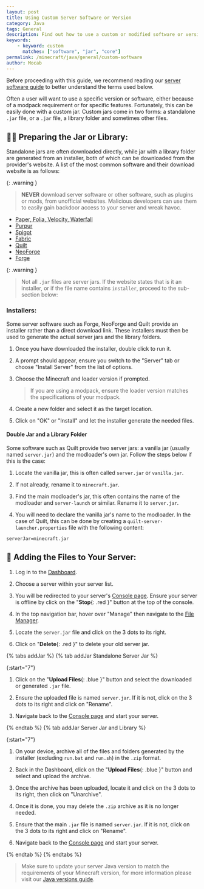 ```yaml
---
layout: post
title: Using Custom Server Software or Version
category: Java
tags: General
description: Find out how to use a custom or modified software or version not available in the versions list.
keywords:
    - keyword: custom
      matches: ["software", "jar", "core"]
permalink: /minecraft/java/general/custom-software
author: Mocab
---
```


Before proceeding with this guide, we recommend reading our [server software guide](/minecraft/java/general/server-software) to better understand the terms used below.

Often a user will want to use a specific version or software, either because of a modpack requirement or for specific features. Fortunately, this can be easily done with a custom jar. Custom jars come in two forms: a standalone `.jar` file, or a `.jar` file, a library folder and sometimes other files.

## :cook: Preparing the Jar or Library:

Standalone jars are often downloaded directly, while jar with a library folder are generated from an installer, both of which can be downloaded from the provider's website. A list of the most common software and their download website is as follows:

{: .warning }

> **NEVER** download server software or other software, such as plugins or mods, from unofficial websites. Malicious developers can use them to easily gain backdoor access to your server and wreak havoc.

-   [Paper, Folia, Velocity, Waterfall](https://papermc.io/downloads)
-   [Purpur](https://purpurmc.org/downloads)
-   [Spigot](https://getbukkit.org/download/spigot/)
-   [Fabric](https://fabricmc.net/use/server/)
-   [Quilt](https://quiltmc.org/en/install/server/)
-   [NeoForge](https://projects.neoforged.net/neoforged/neoforge)
-   [Forge](https://files.minecraftforge.net/net/minecraftforge/forge/)

{: .warning }

> Not all `.jar` files are server jars. If the website states that is it an installer, or if the file name contains `installer`, proceed to the sub-section below:

### Installers:

Some server software such as Forge, NeoForge and Quilt provide an installer rather than a direct download link. These installers must then be used to generate the actual server jars and the library folders.

1. Once you have downloaded the installer, double click to run it.

2. A prompt should appear, ensure you switch to the "Server" tab or choose "Install Server" from the list of options.

3. Choose the Minecraft and loader version if prompted.

    > If you are using a modpack, ensure the loader version matches the specifications of your modpack.

4. Create a new folder and select it as the target location.

5. Click on "OK" or "Install" and let the installer generate the needed files.

#### Double Jar and a Library Folder

Some software such as Quilt provide two server jars: a vanilla jar (usually named `server.jar`) and the modloader's own jar. Follow the steps below if this is the case:

1. Locate the vanilla jar, this is often called `server.jar` or `vanilla.jar`.

2. If not already, rename it to `minecraft.jar`.

3. Find the main modloader's jar, this often contains the name of the modloader and `server-launch` or similar. Rename it to `server.jar`.

4. You will need to declare the vanilla jar's name to the modloader. In the case of Quilt, this can be done by creating a `quilt-server-launcher.properties` file with the following content:

```
serverJar=minecraft.jar
```

## :hammer: Adding the Files to Your Server:

1. Log in to the [Dashboard](https://client.falixnodes.net/).

2. Choose a server within your server list.

3. You will be redirected to your server's [Console page](https://client.falixnodes.net/server/console). Ensure your server is offline by click on the "**Stop**{: .red }" button at the top of the console.

4. In the top navigation bar, hover over "Manage" then navigate to the [File Manager](https://client.falixnodes.net/server/filemanager).

5. Locate the `server.jar` file and click on the 3 dots to its right.

6. Click on "**Delete**{: .red }" to delete your old server jar.

{% tabs addJar %}
{% tab addJar Standalone Server Jar %}

{:start="7"}

1. Click on the "**Upload Files**{: .blue }" button and select the downloaded or generated `.jar` file.

2. Ensure the uploaded file is named `server.jar`. If it is not, click on the 3 dots to its right and click on "Rename".

3. Navigate back to the [Console page](https://client.falixnodes.net/server/console) and start your server.

{% endtab %}
{% tab addJar Server Jar and Library %}

{:start="7"}

1. On your device, archive all of the files and folders generated by the installer (excluding `run.bat` and `run.sh`) in the `.zip` format.

2. Back in the Dashboard, click on the "**Upload Files**{: .blue }" button and select and upload the archive.

3. Once the archive has been uploaded, locate it and click on the 3 dots to its right, then click on "Unarchive".

4. Once it is done, you may delete the `.zip` archive as it is no longer needed.

5. Ensure that the main `.jar` file is named `server.jar`. If it is not, click on the 3 dots to its right and click on "Rename".

6. Navigate back to the [Console page](https://client.falixnodes.net/server/console) and start your server.

{% endtab %}
{% endtabs %}

> Make sure to update your server Java version to match the requirements of your Minecraft version, for more information please visit our [Java versions guide](/minecraft/java/general/java-version).
